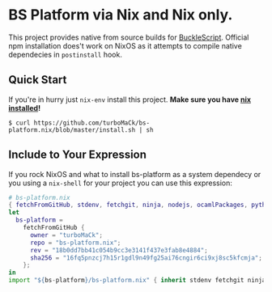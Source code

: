 # BS Platform via Nix and Nix only.

This project provides native from source builds for [BuckleScript](https://github.com/bucklescript/bucklescript).
Official npm installation does't work on NixOS as it attempts to compile native dependecies in `postinstall` hook.

## Quick Start

If you're in hurry just `nix-env` install this project.
**Make sure you have [nix installed](https://nixos.org/nix/)!**

```
$ curl https://github.com/turboMaCk/bs-platform.nix/blob/master/install.sh | sh
```

## Include to Your Expression

If you rock NixOS and what to install bs-platform as a system dependecy
or you using a `nix-shell` for your project you can use this expression:

```nix
# bs-platform.nix
{ fetchFromGitHub, stdenv, fetchgit, ninja, nodejs, ocamlPackages, python35, ... }:
let
  bs-platform =
    fetchFromGitHub {
      owner = "turboMaCk";
      repo = "bs-platform.nix";
      rev = "18b0dd7bb41c054b9cc3e3141f437e3fab8e4884";
      sha256 = "16fq5pnzcj7h15r1gdl9n49fg25ai76cngir6ci9xj8sc5kfcmja";
    };
in
import "${bs-platform}/bs-platform.nix" { inherit stdenv fetchgit ninja nodejs ocamlPackages python35; }
```
